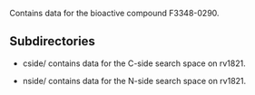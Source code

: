 Contains data for the bioactive compound F3348-0290.

## Subdirectories

- cside/ contains data for the C-side search space on rv1821.

- nside/ contains data for the N-side search space on rv1821.

